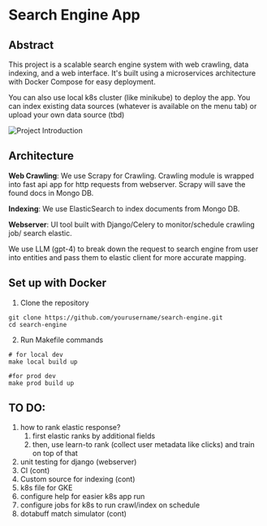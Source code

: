 # Search Engine App

## Abstract

This project is a scalable search engine system with web crawling, data indexing, and a web interface.
It's built using a microservices architecture with Docker Compose for easy deployment.

You can also use local k8s cluster (like minikube) to deploy the app.
You can index existing data sources (whatever is available on the menu tab) or upload your own data source (tbd)

![Project Introduction](icons/intro.gif)

## Architecture 

**Web Crawling**: We use Scrapy for Crawling. Crawling module is wrapped into fast api app for http requests from webserver. Scrapy will save the found docs in Mongo DB.

**Indexing**: We use ElasticSearch to index documents from Mongo DB. 

**Webserver**: UI tool built with Django/Celery to monitor/schedule crawling job/ search elastic.

We use LLM (gpt-4) to break down the request to search engine from user into entities and pass them to elastic client for more accurate mapping.



## Set up with Docker

1. Clone the repository

```shell
git clone https://github.com/yourusername/search-engine.git
cd search-engine
```

2. Run Makefile commands

```shell
# for local dev
make local build up

#for prod dev
make prod build up
```


## TO DO:


1) how to rank elastic response?
    1) first elastic ranks by additional fields
    2) then, use learn-to rank (collect user metadata like clicks) and train on top of that
2) unit testing for django (webserver)
3) CI (cont)
4) Custom source for indexing (cont)
5) k8s file for GKE
6) configure help for easier k8s app run 
7) configure jobs for k8s to run crawl/index on schedule
8) dotabuff match simulator (cont)